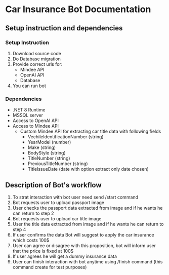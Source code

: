 # Car Insurance Bot Documentation
## Setup instruction and dependencies
### Setup Instruction
1. Download source code
2. Do Database migration
3. Provide correct urls for: 
    - Mindee API
    - OpenAI API
    - Database
4. You can run bot
### Dependencies
- .NET 8 Runtime
- MSSQL server
- Access to OpenAI API
- Access to Mindee API
    - Custom Mindee API for extracting car title data with following fields
        - VechileIdentificationNumber (string)
        - YearModel (number)
        - Make (string)
        - BodyStyle (string)
        - TitleNumber (string)
        - PreviousTitleNumber (string)
        - TitleIssueDate (date with option extract only date chosen)
## Description of Bot's workflow
1. To strat interaction with bot user need send /start command
2. Bot requests user to upload passport image
3. User checks the passport data extracted from image and if he wants he can return to step 2
4. Bot requests user to upload car title image
5. User the title data extracted from image and if he wants he can return to step 4
6. If user confirms the data Bot will suggest to apply the car insurance which costs 100$
7. User can agree or disagree with this proposition, bot will inform user that the price is fixed at 100$
8. If user agrees he will get a dummy insurance data
9. User can finish interaction with bot anytime using /finish command (this command create for test purposes)
